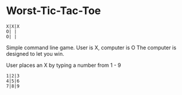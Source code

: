 # Worst-Tic-Tac-Toe
```
X|X|X
O| | 
O| | 
```
Simple command line game. User is X, computer is O
The computer is designed to let you win.

User places an X by typing a number from 1 - 9 
```
1|2|3
4|5|6
7|8|9
```

